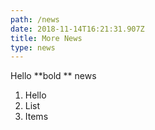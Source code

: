 ```yaml
---
path: /news
date: 2018-11-14T16:21:31.907Z
title: More News
type: news
---
```

Hello **bold ** news

1. Hello
2. List
3. Items
